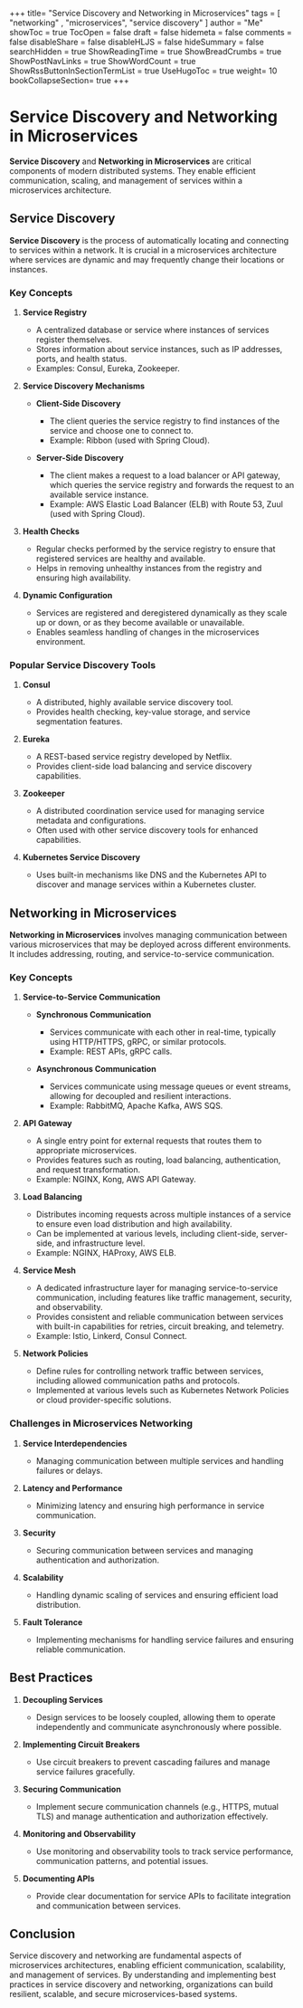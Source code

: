 +++
title= "Service Discovery and Networking in Microservices"
tags = [ "networking" , "microservices", "service discovery" ]
author = "Me"
showToc = true
TocOpen = false
draft = false
hidemeta = false
comments = false
disableShare = false
disableHLJS = false
hideSummary = false
searchHidden = true
ShowReadingTime = true
ShowBreadCrumbs = true
ShowPostNavLinks = true
ShowWordCount = true
ShowRssButtonInSectionTermList = true
UseHugoToc = true
weight= 10
bookCollapseSection= true
+++

# Service Discovery and Networking in Microservices

**Service Discovery** and **Networking in Microservices** are critical components of modern distributed systems. They enable efficient communication, scaling, and management of services within a microservices architecture.

## Service Discovery

**Service Discovery** is the process of automatically locating and connecting to services within a network. It is crucial in a microservices architecture where services are dynamic and may frequently change their locations or instances.

### Key Concepts

1. **Service Registry**
   - A centralized database or service where instances of services register themselves.
   - Stores information about service instances, such as IP addresses, ports, and health status.
   - Examples: Consul, Eureka, Zookeeper.

2. **Service Discovery Mechanisms**
   - **Client-Side Discovery**
     - The client queries the service registry to find instances of the service and choose one to connect to.
     - Example: Ribbon (used with Spring Cloud).

   - **Server-Side Discovery**
     - The client makes a request to a load balancer or API gateway, which queries the service registry and forwards the request to an available service instance.
     - Example: AWS Elastic Load Balancer (ELB) with Route 53, Zuul (used with Spring Cloud).

3. **Health Checks**
   - Regular checks performed by the service registry to ensure that registered services are healthy and available.
   - Helps in removing unhealthy instances from the registry and ensuring high availability.

4. **Dynamic Configuration**
   - Services are registered and deregistered dynamically as they scale up or down, or as they become available or unavailable.
   - Enables seamless handling of changes in the microservices environment.

### Popular Service Discovery Tools

1. **Consul**
   - A distributed, highly available service discovery tool.
   - Provides health checking, key-value storage, and service segmentation features.

2. **Eureka**
   - A REST-based service registry developed by Netflix.
   - Provides client-side load balancing and service discovery capabilities.

3. **Zookeeper**
   - A distributed coordination service used for managing service metadata and configurations.
   - Often used with other service discovery tools for enhanced capabilities.

4. **Kubernetes Service Discovery**
   - Uses built-in mechanisms like DNS and the Kubernetes API to discover and manage services within a Kubernetes cluster.

## Networking in Microservices

**Networking in Microservices** involves managing communication between various microservices that may be deployed across different environments. It includes addressing, routing, and service-to-service communication.

### Key Concepts

1. **Service-to-Service Communication**
   - **Synchronous Communication**
     - Services communicate with each other in real-time, typically using HTTP/HTTPS, gRPC, or similar protocols.
     - Example: REST APIs, gRPC calls.

   - **Asynchronous Communication**
     - Services communicate using message queues or event streams, allowing for decoupled and resilient interactions.
     - Example: RabbitMQ, Apache Kafka, AWS SQS.

2. **API Gateway**
   - A single entry point for external requests that routes them to appropriate microservices.
   - Provides features such as routing, load balancing, authentication, and request transformation.
   - Example: NGINX, Kong, AWS API Gateway.

3. **Load Balancing**
   - Distributes incoming requests across multiple instances of a service to ensure even load distribution and high availability.
   - Can be implemented at various levels, including client-side, server-side, and infrastructure level.
   - Example: NGINX, HAProxy, AWS ELB.

4. **Service Mesh**
   - A dedicated infrastructure layer for managing service-to-service communication, including features like traffic management, security, and observability.
   - Provides consistent and reliable communication between services with built-in capabilities for retries, circuit breaking, and telemetry.
   - Example: Istio, Linkerd, Consul Connect.

5. **Network Policies**
   - Define rules for controlling network traffic between services, including allowed communication paths and protocols.
   - Implemented at various levels such as Kubernetes Network Policies or cloud provider-specific solutions.

### Challenges in Microservices Networking

1. **Service Interdependencies**
   - Managing communication between multiple services and handling failures or delays.

2. **Latency and Performance**
   - Minimizing latency and ensuring high performance in service communication.

3. **Security**
   - Securing communication between services and managing authentication and authorization.

4. **Scalability**
   - Handling dynamic scaling of services and ensuring efficient load distribution.

5. **Fault Tolerance**
   - Implementing mechanisms for handling service failures and ensuring reliable communication.

## Best Practices

1. **Decoupling Services**
   - Design services to be loosely coupled, allowing them to operate independently and communicate asynchronously where possible.

2. **Implementing Circuit Breakers**
   - Use circuit breakers to prevent cascading failures and manage service failures gracefully.

3. **Securing Communication**
   - Implement secure communication channels (e.g., HTTPS, mutual TLS) and manage authentication and authorization effectively.

4. **Monitoring and Observability**
   - Use monitoring and observability tools to track service performance, communication patterns, and potential issues.

5. **Documenting APIs**
   - Provide clear documentation for service APIs to facilitate integration and communication between services.

## Conclusion

Service discovery and networking are fundamental aspects of microservices architectures, enabling efficient communication, scalability, and management of services. By understanding and implementing best practices in service discovery and networking, organizations can build resilient, scalable, and secure microservices-based systems.
